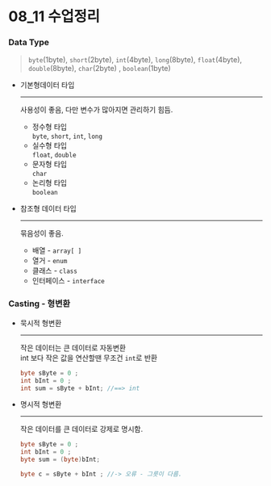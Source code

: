 # 08_11 수업정리

### Data Type 
>  `byte`(1byte), `short`(2byte), `int`(4byte), `long`(8byte), `float`(4byte), `double`(8byte), `char`(2byte) , `boolean`(1byte)

- 기본형데이터 타입 
  
  ---
  사용성이 좋음, 다만 변수가 많아지면 관리하기 힘듬.  

  - 정수형 타입  
    `byte`, `short`, `int`, `long`
  - 실수형 타입  
    `float`, `double`
  - 문자형 타입  
     `char`
  - 논리형 타입   
    `boolean`
- 참조형 데이터 타입 

  ---
  묶음성이 좋음. 

  - 배열 - `array[ ]`
  - 열거 - `enum`
  - 클래스 - `class`
  - 인터페이스 - `interface`


### Casting - 형변환
	
- 묵시적 형변환

    ---
	작은 데이터는 큰 데이터로 자동변환  
	int 보다 작은 값을 연산할땐 무조건 `int`로 반환
	```java
    byte sByte = 0 ;
    int bInt = 0 ;
    int sum = sByte + bInt; //==> int
    ```

- 명시적 형변환

    ---
    작은 데이터를 큰 데이터로 강제로 명시함.  
    ```java
	byte sByte = 0 ;
    int bInt = 0 ;
    byte sum = (byte)bInt;

    byte c = sByte + bInt ; //-> 오류 - 그릇이 다름.
    ```

